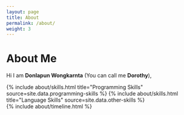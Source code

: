 ```yaml
---
layout: page
title: About
permalink: /about/
weight: 3
---
```


# **About Me**

Hi I am **Donlapun Wongkarnta** (You can call me **Dorothy**),<br>

<div class="row">
{% include about/skills.html title="Programming Skills" source=site.data.programming-skills %}
{% include about/skills.html title="Language Skills" source=site.data.other-skills %}
</div>

<div class="row">
{% include about/timeline.html %}
</div>
